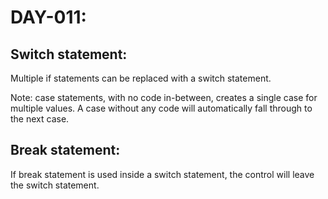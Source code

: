 # DAY-011:

## Switch statement:

Multiple if statements can be replaced with a switch statement.

Note: case statements, with no code in-between, creates a single case for multiple values. A case without any code will automatically fall through to the next case.

## Break statement:
If break statement is used inside a switch statement, the control will leave the switch statement.

